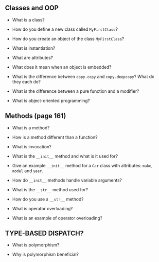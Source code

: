 ## Classes and OOP

- What is a class?

- How do you define a new class called `MyFirstClass`?

- How do you create an object of the class `MyFirstClass`?

- What is instantiation?

- What are attributes?

- What does it mean when an object is embedded?

- What is the difference between `copy.copy` and `copy.deepcopy`?
What do they each do?

- What is the difference between a pure function and a modifier?

- What is object-oriented programming?


## Methods (page 161)

- What is a method?

- How is a method different than a function?

- What is invocation?

- What is the `__init__` method and what is it used for?

- Give an example `__init__` method for a `Car` class with attributes:
`make`, `model` and `year`.

- How do `__init__` methods handle variable arguments?

- What is the `__str__` method used for?

- How do you use a `__str__` method?

- What is operator overloading?

- What is an example of operator overloading?


## TYPE-BASED DISPATCH?

- What is polymorphism?

- Why is polymorphism beneficial?
